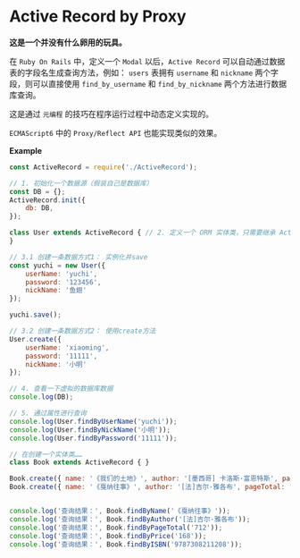 # Active Record by Proxy

**这是一个并没有什么卵用的玩具。**

在 `Ruby On Rails` 中，定义一个 `Modal` 以后，`Active Record` 可以自动通过数据表的字段名生成查询方法，例如：
`users` 表拥有 `username` 和 `nickname` 两个字段，则可以直接使用 `find_by_username` 和 `find_by_nickname` 两个方法进行数据库查询。

这是通过 `元编程` 的技巧在程序运行过程中动态定义实现的。

`ECMAScript6` 中的 `Proxy/Reflect API` 也能实现类似的效果。

**Example**
```javascript
const ActiveRecord = require('./ActiveRecord');

// 1. 初始化一个数据源（假装自己是数据库）
const DB = {};
ActiveRecord.init({
    db: DB,
});

class User extends ActiveRecord { // 2. 定义一个 ORM 实体类，只需要继承 ActiveRecord 即可
}

// 3.1 创建一条数据方式1： 实例化并save
const yuchi = new User({
    userName: 'yuchi',
    password: '123456',
    nickName: '鱼翅'
});

yuchi.save();

// 3.2 创建一条数据方式2： 使用create方法
User.create({
    userName: 'xiaoming',
    password: '11111',
    nickName: '小明'
});

// 4. 查看一下虚拟的数据库数据 
console.log(DB);

// 5. 通过属性进行查询
console.log(User.findByUserName('yuchi'));
console.log(User.findByNickName('小明'));
console.log(User.findByPassword('11111'));

// 在创建一个实体类……
class Book extends ActiveRecord { }

Book.create({ name: '《我们的土地》', author: '[墨西哥] 卡洛斯·富恩特斯', pageTotal: '1036', price: '168', ISBN: '9787521211542' });
Book.create({ name: '《戛纳往事》', author: '[法]吉尔·雅各布', pageTotal: '712', price: '148', ISBN: '9787308211208' });


console.log('查询结果：', Book.findByName('《戛纳往事》'));
console.log('查询结果：', Book.findByAuthor('[法]吉尔·雅各布'));
console.log('查询结果：', Book.findByPageTotal('712'));
console.log('查询结果：', Book.findByPrice('168'));
console.log('查询结果：', Book.findByISBN('9787308211208'));

```